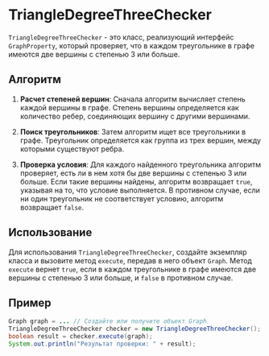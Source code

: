 
# TriangleDegreeThreeChecker

`TriangleDegreeThreeChecker` - это класс, реализующий интерфейс `GraphProperty`, который проверяет, что в каждом треугольнике в графе имеются две вершины с степенью 3 или больше.

## Алгоритм

1. **Расчет степеней вершин**: Сначала алгоритм вычисляет степень каждой вершины в графе. Степень вершины определяется как количество ребер, соединяющих вершину с другими вершинами.

2. **Поиск треугольников**: Затем алгоритм ищет все треугольники в графе. Треугольник определяется как группа из трех вершин, между которыми существуют ребра.

3. **Проверка условия**: Для каждого найденного треугольника алгоритм проверяет, есть ли в нем хотя бы две вершины с степенью 3 или больше. Если такие вершины найдены, алгоритм возвращает `true`, указывая на то, что условие выполняется. В противном случае, если ни один треугольник не соответствует условию, алгоритм возвращает `false`.

## Использование

Для использования `TriangleDegreeThreeChecker`, создайте экземпляр класса и вызовите метод `execute`, передав в него объект `Graph`. Метод `execute` вернет `true`, если в каждом треугольнике в графе имеются две вершины с степенью 3 или больше, и `false` в противном случае.

## Пример

```java
Graph graph = ... // Создайте или получите объект Graph
TriangleDegreeThreeChecker checker = new TriangleDegreeThreeChecker();
boolean result = checker.execute(graph);
System.out.println("Результат проверки: " + result);
```

